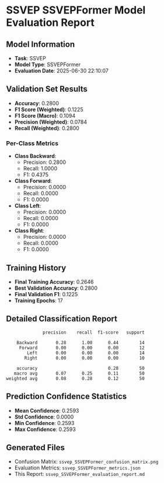 # SSVEP SSVEPFormer Model Evaluation Report

## Model Information

- **Task**: SSVEP
- **Model Type**: SSVEPFormer
- **Evaluation Date**: 2025-06-30 22:10:07

## Validation Set Results

- **Accuracy**: 0.2800
- **F1 Score (Weighted)**: 0.1225
- **F1 Score (Macro)**: 0.1094
- **Precision (Weighted)**: 0.0784
- **Recall (Weighted)**: 0.2800

### Per-Class Metrics

- **Class Backward**:
  - Precision: 0.2800
  - Recall: 1.0000
  - F1: 0.4375
- **Class Forward**:
  - Precision: 0.0000
  - Recall: 0.0000
  - F1: 0.0000
- **Class Left**:
  - Precision: 0.0000
  - Recall: 0.0000
  - F1: 0.0000
- **Class Right**:
  - Precision: 0.0000
  - Recall: 0.0000
  - F1: 0.0000

## Training History

- **Final Training Accuracy**: 0.2646
- **Best Validation Accuracy**: 0.2800
- **Final Validation F1**: 0.1225
- **Training Epochs**: 17

## Detailed Classification Report

```
              precision    recall  f1-score   support

    Backward       0.28      1.00      0.44        14
     Forward       0.00      0.00      0.00        12
        Left       0.00      0.00      0.00        14
       Right       0.00      0.00      0.00        10

    accuracy                           0.28        50
   macro avg       0.07      0.25      0.11        50
weighted avg       0.08      0.28      0.12        50

```

## Prediction Confidence Statistics

- **Mean Confidence**: 0.2593
- **Std Confidence**: 0.0000
- **Min Confidence**: 0.2593
- **Max Confidence**: 0.2593

## Generated Files

- Confusion Matrix: `ssvep_SSVEPFormer_confusion_matrix.png`
- Evaluation Metrics: `ssvep_SSVEPFormer_metrics.json`
- This Report: `ssvep_SSVEPFormer_evaluation_report.md`

